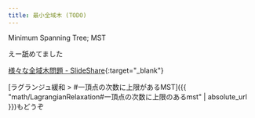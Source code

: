 ```yaml
---
title: 最小全域木 (TODO)
---
```


Minimum Spanning Tree; MST

えー舐めてました

[様々な全域木問題 - SlideShare](https://www.slideshare.net/tmaehara/ss-17402143){:target="_blank"}

[ラグランジュ緩和 > #一頂点の次数に上限があるMST]({{ "math/LagrangianRelaxation#一頂点の次数に上限のあるmst" | absolute_url }})もどうぞ
